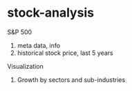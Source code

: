 # stock-analysis

S&P 500
1. meta data, info
2. historical stock price, last 5 years

Visualization
1. Growth by sectors and sub-industries